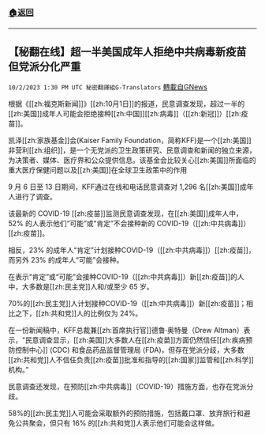 ###  [:house:返回](README.md)
---


## 【秘翻在线】超一半美国成年人拒绝中共病毒新疫苗  但党派分化严重
`10/2/2023 1:30 PM UTC 秘密翻譯組G-Translators` [轉載自GNews](https://gnews.org/articles/1769388)

根据《[[zh:福克斯新闻]]》[[zh:10月1日]]的报道，民意调查发现，超过一半的[[zh:美国]]成年人可能会拒绝接种[[zh:中国]][[zh:病毒]]（[[zh:新冠]]）[[zh:疫苗]]。

凯泽[[zh:家族基金]]会(Kaiser Family Foundation，简称KFF)是一个[[zh:美国]]非营利[[zh:组织]]，是一个无党派的卫生政策研究、民意调查和新闻的独立来源，为决策者、媒体、医疗界和公众提供信息。该基金会比较关心[[zh:美国]]所面临的重大医疗保健问题以及[[zh:美国]]在全球卫生政策中的作用

9 月 6 日至 13 日期间，KFF通过在线和电话民意调查对 1,296 名[[zh:美国]]成年人进行了调查。

该最新的 COVID-19 [[zh:疫苗]]监测民意调查发现，在[[zh:美国]]成年人中，52% 的人表示他们“可能”或“肯定”不会接种新的 COVID-19（[[zh:中共病毒]]） [[zh:疫苗]]。

相反，23% 的成年人“肯定”计划接种COVID-19（[[zh:中共病毒]]）[[zh:疫苗]]，而另外 23% 的成年人“可能”会接种。

在表示“肯定”或“可能”会接种COVID-19（[[zh:中共病毒]]）新[[zh:疫苗]]的人中，大多数是[[zh:民主党]]人和/或至少 65 岁。

70%的[[zh:民主党]]人计划接种COVID-19（[[zh:中共病毒]]）新[[zh:疫苗]]；相比之下，[[zh:共和党]]人的比例仅为 24%。

在一份新闻稿中，KFF总裁兼[[zh:首席执行官]]德鲁·奥特曼（Drew Altman）表示，“民意调查显示，[[zh:美国]]大多数人在[[zh:疫苗]]方面仍然信任[[zh:疾病预防控制中心]] (CDC) 和食品药品监督管理局 (FDA)，但存在党派分歧，大多数[[zh:共和党]]人不信任负责[[zh:疫苗]]批准和指导的[[zh:国家]]监管和[[zh:科学]]机构。”

民意调查还发现，在预防[[zh:中共病毒]]（COVID-19）措施方面，也存在党派分歧。

58%的[[zh:民主党]]人可能会采取额外的预防措施，包括戴口罩、放弃旅行和避免公共聚会，但只有 16% 的[[zh:共和党]]人表示他们可能会这样做。
